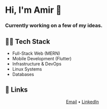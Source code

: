 # Hi, I'm Amir 👋


### Currently working on a few of my ideas.





## 👨‍💻 Tech Stack

- Full-Stack Web (MERN)  
- Mobile Development (Flutter)  
- Infrastructure & DevOps  
- Linux Systems  
- Databases






<h2 align="ceneter">🔗 Links</h2>

<p align="center">
  <a href="mailto:youremail@example.com">Email</a> •
  <a href="https://linkedin.com/in/yourlinkedin">LinkedIn</a>
</p>


